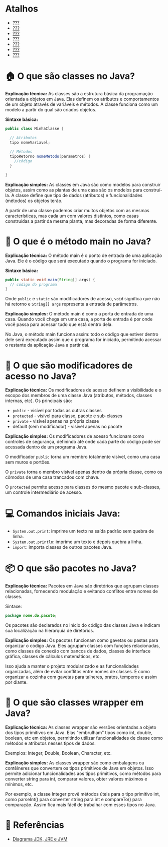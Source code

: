 # Atalhos

- [???](#-o-que-são-classes-no-java?)
- [???](#-o-que-é-o-metodo-main-no-java?)
- [???](#-o-que-são-modificadores-de-acesso-no-java?)
- [???](#-comandos-iniciais-java:)
- [???](#-o-que-são-pacotes-no-java?)
- [???](#-o-que-são-classes-wrapper-em-java?)
- [???](#-referências)


# :house: O que são classes no Java?

**Explicação técnica:** As classes são a estrutura básica da programação orientada a objetos em Java. Elas definem
os atributos e comportamentos de um objeto através de variáveis e métodos. A classe funciona como um modelo a partir
do qual são criados objetos.

**Sintaxe básica:**

```java
public class MinhaClasse {

  // Atributos
  tipo nomeVariavel; 
  
  // Métodos
  tipoRetorno nomeMetodo(parametros) {
    //código
  }

}
```

**Explicação simples:** As classes em Java são como modelos para construir objetos, assim como as plantas de uma
casa são os modelos para construí-la. A classe define que tipo de dados (atributos) e funcionalidades (métodos)
os objetos terão.

A partir de uma classe podemos criar muitos objetos com as mesmas características, mas cada um com valores
distintos, como casas construídas a partir da mesma planta, mas decoradas de forma diferente.


# :door: O que é o método main no Java?

**Explicação técnica:** O método main é o ponto de entrada de uma aplicação Java. Ele é o código que será
executado quando o programa for iniciado.

**Sintaxe básica:**

```java
public static void main(String[] args) {
  // código do programa
}
```

Onde `public` e `static` são modificadores de acesso, `void` significa que não há retorno e `String[] args` representa
a entrada de parâmetros. 

**Explicação simples:** O método main é como a porta de entrada de uma casa. Quando você chega em uma casa, a porta
de entrada é por onde você passa para acessar tudo que está dentro dela.

No Java, o método main funciona assim: todo o código que estiver dentro dele será executado assim que o programa
for iniciado, permitindo acessar o restante da aplicação Java a partir daí.


# :closed_lock_with_key: O que são modificadores de acesso no Java?

**Explicação técnica:** Os modificadores de acesso definem a visibilidade e o escopo dos membros de
uma classe Java (atributos, métodos, classes internas, etc). Os principais são:

- `public` - visível por todas as outras classes
- `protected` - visível para classe, pacote e sub-classes  
- `private` - visível apenas na própria classe
- default (sem modificador) - visível apenas no pacote

**Explicação simples:** Os modificadores de acesso funcionam como controles de segurança, definindo até
onde cada parte do código pode ser acessada dentro de um programa Java.

O modificador `public` torna um membro totalmente visível, como uma casa sem muros e portões.

O `private` torna o membro visível apenas dentro da própria classe, como os cômodos de uma casa trancados com chave.

O `protected` permite acesso para classes do mesmo pacote e sub-classes, um controle intermediário de acesso.


# :computer: Comandos iniciais Java:

- `System.out.print`: imprime um texto na saída padrão sem quebra de linha.
- `System.out.println`: imprime um texto e depois quebra a linha.  
- `import`: importa classes de outros pacotes Java.

# :package: O que são pacotes no Java? 

**Explicação técnica:** Pacotes em Java são diretórios que agrupam classes relacionadas, fornecendo modulação
e evitando conflitos entre nomes de classes.

Sintaxe: 

```java
package nome.do.pacote; 
```

Os pacotes são declarados no início do código das classes Java e indicam sua localização na hierarquia de diretórios.

**Explicação simples:** Os pacotes funcionam como gavetas ou pastas para organizar o código Java. Eles
agrupam classes com funções relacionadas, como classes de conexão com bancos de dados, classes de interface gráfica,
classes de cálculos matemáticos, etc.

Isso ajuda a manter o projeto modularizado e as funcionalidades organizadas, além de evitar conflitos entre
nomes de classes. É como organizar a cozinha com gavetas para talheres, pratos, temperos e assim por diante.


# :gift: O que são classes wrapper em Java?

**Explicação técnica:** As classes wrapper são versões orientadas a objeto dos tipos primitivos em Java. Elas
"embrulham" tipos como int, double, boolean, etc em objetos, permitindo utilizar funcionalidades de classe como
métodos e atributos nesses tipos de dados.

Exemplos: Integer, Double, Boolean, Character, etc.

**Explicação simples:** As classes wrapper são como embalagens ou contêineres que convertem os tipos primitivos
de Java em objetos. Isso permite adicionar funcionalidades aos tipos primitivos, como métodos para converter string
para int, comparar valores, obter valores máximos e mínimos, etc.

Por exemplo, a classe Integer provê métodos úteis para o tipo primitivo int, como parseInt() para converter
string para int e compareTo() para comparação. Assim fica mais fácil de trabalhar com esses tipos no Java.

# 🔗 Referências

- [Diagrama JDK, JRE e JVM](https://www.techcrashcourse.com/2017/02/difference-between-jdk-jre-and-jvm.html)
